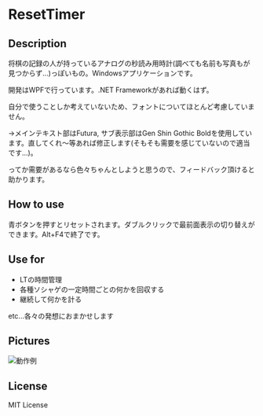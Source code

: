# ResetTimer

## Description

将棋の記録の人が持っているアナログの秒読み用時計(調べても名前も写真もが見つからず…)っぽいもの。Windowsアプリケーションです。

開発はWPFで行っています。.NET Frameworkがあれば動くはず。

自分で使うことしか考えていないため、フォントについてほとんど考慮していません。

→メインテキスト部はFutura, サブ表示部はGen Shin Gothic Boldを使用しています。直してくれ～等あれば修正します(そもそも需要を感じていないので適当です...)。

ってか需要があるなら色々ちゃんとしようと思うので、フィードバック頂けると助かります。

## How to use

青ボタンを押すとリセットされます。ダブルクリックで最前面表示の切り替えができます。Alt+F4で終了です。

## Use for

* LTの時間管理
* 各種ソシャゲの一定時間ごとの何かを回収する
* 継続して何かを計る

etc...各々の発想におまかせします

## Pictures

![動作例](https://i.imgur.com/hwTCyiG.png)

## License 
MIT License